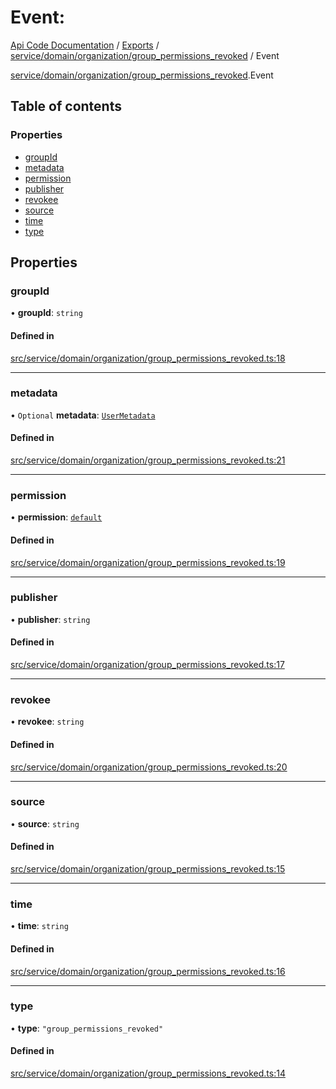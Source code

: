 # Event: 
 
[Api Code Documentation](../README.md) / [Exports](../modules.md) / [service/domain/organization/group\_permissions\_revoked](../modules/service_domain_organization_group_permissions_revoked.md) / Event

[service/domain/organization/group\_permissions\_revoked](../modules/service_domain_organization_group_permissions_revoked.md).Event

## Table of contents

### Properties

- [groupId](service_domain_organization_group_permissions_revoked.Event.md#groupid)
- [metadata](service_domain_organization_group_permissions_revoked.Event.md#metadata)
- [permission](service_domain_organization_group_permissions_revoked.Event.md#permission)
- [publisher](service_domain_organization_group_permissions_revoked.Event.md#publisher)
- [revokee](service_domain_organization_group_permissions_revoked.Event.md#revokee)
- [source](service_domain_organization_group_permissions_revoked.Event.md#source)
- [time](service_domain_organization_group_permissions_revoked.Event.md#time)
- [type](service_domain_organization_group_permissions_revoked.Event.md#type)

## Properties

### groupId

• **groupId**: `string`

#### Defined in

[src/service/domain/organization/group_permissions_revoked.ts:18](https://github.com/openkfw/TruBudget/blob/3b9e793/api/src/service/domain/organization/group_permissions_revoked.ts#L18)

___

### metadata

• `Optional` **metadata**: [`UserMetadata`](../modules/service_domain_metadata.md#usermetadata)

#### Defined in

[src/service/domain/organization/group_permissions_revoked.ts:21](https://github.com/openkfw/TruBudget/blob/3b9e793/api/src/service/domain/organization/group_permissions_revoked.ts#L21)

___

### permission

• **permission**: [`default`](../modules/authz_intents.md#default)

#### Defined in

[src/service/domain/organization/group_permissions_revoked.ts:19](https://github.com/openkfw/TruBudget/blob/3b9e793/api/src/service/domain/organization/group_permissions_revoked.ts#L19)

___

### publisher

• **publisher**: `string`

#### Defined in

[src/service/domain/organization/group_permissions_revoked.ts:17](https://github.com/openkfw/TruBudget/blob/3b9e793/api/src/service/domain/organization/group_permissions_revoked.ts#L17)

___

### revokee

• **revokee**: `string`

#### Defined in

[src/service/domain/organization/group_permissions_revoked.ts:20](https://github.com/openkfw/TruBudget/blob/3b9e793/api/src/service/domain/organization/group_permissions_revoked.ts#L20)

___

### source

• **source**: `string`

#### Defined in

[src/service/domain/organization/group_permissions_revoked.ts:15](https://github.com/openkfw/TruBudget/blob/3b9e793/api/src/service/domain/organization/group_permissions_revoked.ts#L15)

___

### time

• **time**: `string`

#### Defined in

[src/service/domain/organization/group_permissions_revoked.ts:16](https://github.com/openkfw/TruBudget/blob/3b9e793/api/src/service/domain/organization/group_permissions_revoked.ts#L16)

___

### type

• **type**: ``"group_permissions_revoked"``

#### Defined in

[src/service/domain/organization/group_permissions_revoked.ts:14](https://github.com/openkfw/TruBudget/blob/3b9e793/api/src/service/domain/organization/group_permissions_revoked.ts#L14)
